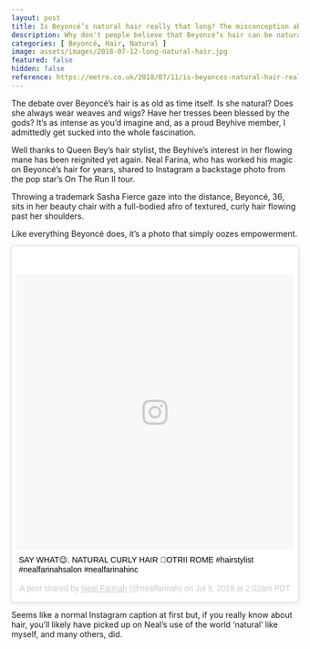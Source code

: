 ```yaml
---
layout: post
title: Is Beyoncé’s natural hair really that long? The misconception about black hair
description: Why don't people believe that Beyoncé’s hair can be natural?
categories: [ Beyoncé, Hair, Natural ]
image: assets/images/2018-07-12-long-natural-hair.jpg
featured: false
hidden: false
reference: https://metro.co.uk/2018/07/11/is-beyonces-natural-hair-really-that-long-the-misconception-about-black-hair-7704759/
---
```

The debate over Beyoncé’s hair is as old as time itself. Is she natural? Does she always wear weaves and wigs? Have her tresses been blessed by the gods? It’s as intense as you’d imagine and, as a proud Beyhive member, I admittedly get sucked into the whole fascination. 

Well thanks to Queen Bey’s hair stylist, the Beyhive’s interest in her flowing mane has been reignited yet again. Neal Farina, who has worked his magic on Beyoncé’s hair for years, shared to Instagram a backstage photo from the pop star’s On The Run II tour. 

Throwing a trademark Sasha Fierce gaze into the distance, Beyoncé, 36, sits in her beauty chair with a full-bodied afro of textured, curly hair flowing past her shoulders. 

Like everything Beyoncé does, it’s a photo that simply oozes empowerment.

<blockquote class="instagram-media" data-instgrm-captioned data-instgrm-permalink="https://www.instagram.com/p/BlAVG3hHd-E/" data-instgrm-version="8" style=" background:#FFF; border:0; border-radius:3px; box-shadow:0 0 1px 0 rgba(0,0,0,0.5),0 1px 10px 0 rgba(0,0,0,0.15); margin: 1px; max-width:658px; padding:0; width:99.375%; width:-webkit-calc(100% - 2px); width:calc(100% - 2px);"><div style="padding:8px;"> <div style=" background:#F8F8F8; line-height:0; margin-top:40px; padding:50.0% 0; text-align:center; width:100%;"> <div style=" background:url(data:image/png;base64,iVBORw0KGgoAAAANSUhEUgAAACwAAAAsCAMAAAApWqozAAAABGdBTUEAALGPC/xhBQAAAAFzUkdCAK7OHOkAAAAMUExURczMzPf399fX1+bm5mzY9AMAAADiSURBVDjLvZXbEsMgCES5/P8/t9FuRVCRmU73JWlzosgSIIZURCjo/ad+EQJJB4Hv8BFt+IDpQoCx1wjOSBFhh2XssxEIYn3ulI/6MNReE07UIWJEv8UEOWDS88LY97kqyTliJKKtuYBbruAyVh5wOHiXmpi5we58Ek028czwyuQdLKPG1Bkb4NnM+VeAnfHqn1k4+GPT6uGQcvu2h2OVuIf/gWUFyy8OWEpdyZSa3aVCqpVoVvzZZ2VTnn2wU8qzVjDDetO90GSy9mVLqtgYSy231MxrY6I2gGqjrTY0L8fxCxfCBbhWrsYYAAAAAElFTkSuQmCC); display:block; height:44px; margin:0 auto -44px; position:relative; top:-22px; width:44px;"></div></div> <p style=" margin:8px 0 0 0; padding:0 4px;"> <a href="https://www.instagram.com/p/BlAVG3hHd-E/" style=" color:#000; font-family:Arial,sans-serif; font-size:14px; font-style:normal; font-weight:normal; line-height:17px; text-decoration:none; word-wrap:break-word;" target="_blank">SAY WHAT😉. NATURAL CURLY HAIR 🐝OTRII ROME #hairstylist #nealfarinahsalon #nealfarinahinc</a></p> <p style=" color:#c9c8cd; font-family:Arial,sans-serif; font-size:14px; line-height:17px; margin-bottom:0; margin-top:8px; overflow:hidden; padding:8px 0 7px; text-align:center; text-overflow:ellipsis; white-space:nowrap;">A post shared by <a href="https://www.instagram.com/nealfarinah/" style=" color:#c9c8cd; font-family:Arial,sans-serif; font-size:14px; font-style:normal; font-weight:normal; line-height:17px;" target="_blank"> Neal Farinah</a> (@nealfarinah) on <time style=" font-family:Arial,sans-serif; font-size:14px; line-height:17px;" datetime="2018-07-09T09:02:16+00:00">Jul 9, 2018 at 2:02am PDT</time></p></div></blockquote> <script async defer src="//www.instagram.com/embed.js"></script>

Seems like a normal Instagram caption at first but, if you really know about hair, you’ll likely have picked up on Neal’s use of the world ‘natural’ like myself, and many others, did.
